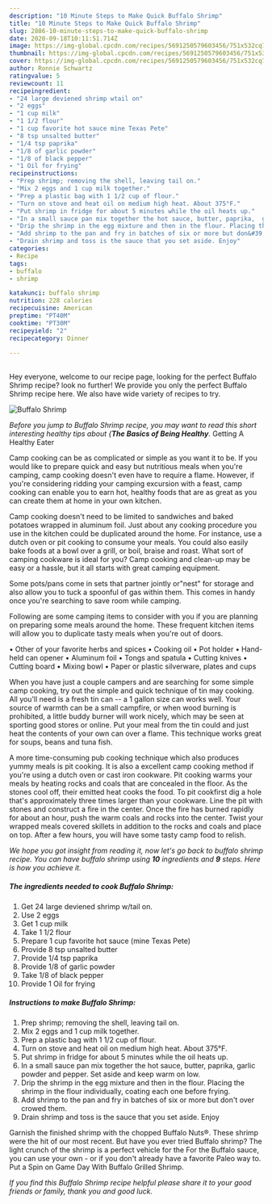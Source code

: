 ```yaml
---
description: "10 Minute Steps to Make Quick Buffalo Shrimp"
title: "10 Minute Steps to Make Quick Buffalo Shrimp"
slug: 2886-10-minute-steps-to-make-quick-buffalo-shrimp
date: 2020-09-18T10:11:51.714Z
image: https://img-global.cpcdn.com/recipes/5691250579603456/751x532cq70/buffalo-shrimp-recipe-main-photo.jpg
thumbnail: https://img-global.cpcdn.com/recipes/5691250579603456/751x532cq70/buffalo-shrimp-recipe-main-photo.jpg
cover: https://img-global.cpcdn.com/recipes/5691250579603456/751x532cq70/buffalo-shrimp-recipe-main-photo.jpg
author: Ronnie Schwartz
ratingvalue: 5
reviewcount: 11
recipeingredient:
- "24 large deviened shrimp wtail on"
- "2 eggs"
- "1 cup milk"
- "1 1/2 flour"
- "1 cup favorite hot sauce mine Texas Pete"
- "8 tsp unsalted butter"
- "1/4 tsp paprika"
- "1/8 of garlic powder"
- "1/8 of black pepper"
- "1 Oil for frying"
recipeinstructions:
- "Prep shrimp; removing the shell, leaving tail on."
- "Mix 2 eggs and 1 cup milk together."
- "Prep a plastic bag with 1 1/2 cup of flour."
- "Turn on stove and heat oil on medium high heat. About 375°F."
- "Put shrimp in fridge for about 5 minutes while the oil heats up."
- "In a small sauce pan mix together the hot sauce, butter, paprika,  garlic powder and pepper. Set aside and keep warm on low."
- "Drip the shrimp in the egg mixture and then in the flour. Placing the shrimp in the flour individually, coating each one before frying."
- "Add shrimp to the pan and fry in batches of six or more but don&#39;t over crowed them."
- "Drain shrimp and toss is the sauce that you set aside. Enjoy"
categories:
- Recipe
tags:
- buffalo
- shrimp

katakunci: buffalo shrimp 
nutrition: 228 calories
recipecuisine: American
preptime: "PT40M"
cooktime: "PT30M"
recipeyield: "2"
recipecategory: Dinner

---
```

<br>
Hey everyone, welcome to our recipe page, looking for the perfect Buffalo Shrimp recipe? look no further! We provide you only the perfect Buffalo Shrimp recipe here. We also have wide variety of recipes to try.
<br>


![Buffalo Shrimp](https://img-global.cpcdn.com/recipes/5691250579603456/751x532cq70/buffalo-shrimp-recipe-main-photo.jpg)

<i>Before you jump to Buffalo Shrimp recipe, you may want to read this short interesting healthy tips about {<strong>The Basics of Being Healthy</strong>.</i>
Getting A Healthy Eater

    
Camp cooking can be as complicated or simple as you want it to be. If you would like to prepare quick and easy but nutritious meals when you're camping, camp cooking doesn't even have to require a flame. However, if you're considering ridding your camping excursion with a feast, camp cooking can enable you to earn hot, healthy foods that are as great as you can create them at home in your own kitchen.

Camp cooking doesn't need to be limited to sandwiches and baked potatoes wrapped in aluminum foil.  Just about any cooking procedure you use in the kitchen could be duplicated around the home. For instance, use a dutch oven or pit cooking to consume your meals. You could also easily bake foods at a bowl over a grill, or boil, braise and roast. What sort of camping cookware is ideal for you? Camp cooking and clean-up may be easy or a hassle, but it all starts with great camping equipment.

Some pots/pans come in sets that partner jointly or"nest" for storage and also allow you to tuck a spoonful of gas within them. This comes in handy once you're searching to save room while camping.

Following are some camping items to consider with you if you are planning on preparing some meals around the home. These frequent kitchen items will allow you to duplicate tasty meals when you're out of doors.


• Other of your favorite herbs and spices
• Cooking oil
• Pot holder
• Hand-held can opener
• Aluminum foil
• Tongs and spatula
• Cutting knives
• Cutting board
• Mixing bowl
• Paper or plastic silverware, plates and cups

When you have just a couple campers and are searching for some simple camp cooking, try out the simple and quick technique of tin may cooking. All you'll need is a fresh tin can -- a 1 gallon size can works well. Your source of warmth can be a small campfire, or when wood burning is prohibited, a little buddy burner will work nicely, which may be seen at sporting good stores or online. Put your meal from the tin could and just heat the contents of your own can over a flame.  This technique works great for soups, beans and tuna fish.

A more time-consuming pub cooking technique which also produces yummy meals is pit cooking.  It is also a excellent camp cooking method if you're using a dutch oven or cast iron cookware. Pit cooking warms your meals by heating rocks and coals that are concealed in the floor. As the stones cool off, their emitted heat cooks the food. To pit cookfirst dig a hole that's approximately three times larger than your cookware. Line the pit with stones and construct a fire in the center. Once the fire has burned rapidly for about an hour, push the warm coals and rocks into the center. Twist your wrapped meals covered skillets in addition to the rocks and coals and place on top. After a few hours, you will have some tasty camp food to relish.


<i>We hope you got insight from reading it, now let's go back to buffalo shrimp recipe. You can have buffalo shrimp using <strong>10</strong> ingredients and <strong>9</strong> steps. Here is how you achieve it.
</i>

##### The ingredients needed to cook Buffalo Shrimp:

1. Get 24 large deviened shrimp w/tail on.
1. Use 2 eggs
1. Get 1 cup milk
1. Take 1 1/2 flour
1. Prepare 1 cup favorite hot sauce (mine Texas Pete)
1. Provide 8 tsp unsalted butter
1. Provide 1/4 tsp paprika
1. Provide 1/8 of garlic powder
1. Take 1/8 of black pepper
1. Provide 1 Oil for frying


##### Instructions to make Buffalo Shrimp:

1. Prep shrimp; removing the shell, leaving tail on.
1. Mix 2 eggs and 1 cup milk together.
1. Prep a plastic bag with 1 1/2 cup of flour.
1. Turn on stove and heat oil on medium high heat. About 375°F.
1. Put shrimp in fridge for about 5 minutes while the oil heats up.
1. In a small sauce pan mix together the hot sauce, butter, paprika,  garlic powder and pepper. Set aside and keep warm on low.
1. Drip the shrimp in the egg mixture and then in the flour. Placing the shrimp in the flour individually, coating each one before frying.
1. Add shrimp to the pan and fry in batches of six or more but don&#39;t over crowed them.
1. Drain shrimp and toss is the sauce that you set aside. Enjoy


Garnish the finished shrimp with the chopped Buffalo Nuts®. These shrimp were the hit of our most recent. But have you ever tried Buffalo shrimp? The light crunch of the shrimp is a perfect vehicle for the For the Buffalo sauce, you can use your own - or if you don&#39;t already have a favorite Paleo way to. Put a Spin on Game Day With Buffalo Grilled Shrimp. 

<i>If you find this Buffalo Shrimp recipe helpful please share it to your good friends or family, thank you and good luck.</i>

